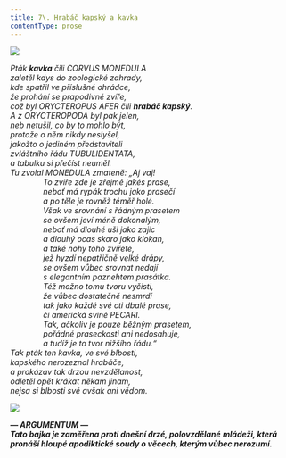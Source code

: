 ```yaml
---
title: 7\. Hrabáč kapský a kavka
contentType: prose
---
```


_![](../Images/007.jpg)_

_Pták **kavka** čili _CORVUS MONEDULA_  
zaletěl kdys do zoologické zahrady,  
kde spatřil ve příslušné ohrádce,  
že prohání se prapodivné zvíře,  
což byl _ORYCTEROPUS AFER_ čili **hrabáč kapský**.  
A z ORYCTEROPODA byl pak jelen,  
neb netušil, co by to mohlo být,  
protože o něm nikdy neslyšel,  
jakožto o jediném představiteli  
zvláštního řádu TUBULIDENTATA,  
a tabulku si přečíst neuměl.  
Tu zvolal MONEDULA zmateně: „Aj vaj!  
               To zvíře zde je zřejmě jakés prase,  
               neboť má rypák trochu jako prasečí  
               a po těle je rovněž téměř holé.  
               Však ve srovnání s řádným prasetem  
               se ovšem jeví méně dokonalým,  
               neboť má dlouhé uši jako zajíc  
               a dlouhý ocas skoro jako klokan,  
               a také nohy toho zvířete,  
               jež hyzdí nepatřičně velké drápy,  
               se ovšem vůbec srovnat nedají  
               s elegantním paznehtem prasátka.  
               Též možno tomu tvoru vyčísti,  
               že vůbec dostatečně nesmrdí  
               tak jako každé své cti dbalé prase,  
               či americká svině PECARI.  
               Tak, ačkoliv je pouze běžným prasetem,  
               pořádné praseckosti ani nedosahuje,  
               a tudíž je to tvor nižšího řádu.“  
Tak pták ten kavka, ve své blbosti,  
kapského nerozeznal hrabáče,  
a prokázav tak drzou nevzdělanost,  
odletěl opět krákat někam jinam,  
nejsa si blbosti své avšak ani vědom._

**![](../Images/008.jpg)**

_**— ARGUMENTUM —  
Tato bajka je zaměřena proti dnešní drzé, polovzdělané** **mládeži, která pronáší hloupé apodiktické soudy o věcech, kterým vůbec nerozumí.**_
